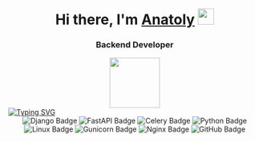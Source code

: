 <h1 align="center">Hi there, I'm <a href="#" target="_blank">Anatoly</a> 
<img src="https://github.com/blackcater/blackcater/raw/main/images/Hi.gif" height="32"/></h1>
<h3 align="center">Backend Developer</h3>

<div id="header" align="center">
  <img src="https://media.giphy.com/media/M9gbBd9nbDrOTu1Mqx/giphy.gif" width="100"/>
</div>

<a href="https://git.io/typing-svg">
  <img src="https://readme-typing-svg.herokuapp.com?font=Fira+Code&pause=1000&color=7C3DF7&width=435&lines=Writing+APIs+with+FastAPI+%26+Django;Growing+my+skills+in+Python+development!" alt="Typing SVG" />
</a>

<div align="center">
  <img src="https://img.shields.io/badge/django-%23092E20.svg?style=for-the-badge&logo=django&logoColor=white" alt="Django Badge" />
  <img src="https://img.shields.io/badge/FastAPI-005571?style=for-the-badge&logo=fastapi" alt="FastAPI Badge" />
  <img src="https://img.shields.io/badge/celery-%23a9cc54.svg?style=for-the-badge&logo=celery&logoColor=ddf4a4" alt="Celery Badge" />
  <img src="https://img.shields.io/badge/python-3670A0?style=for-the-badge&logo=python&logoColor=ffdd54" alt="Python Badge" />
  <img src="https://img.shields.io/badge/Linux-FCC624?style=for-the-badge&logo=linux&logoColor=black" alt="Linux Badge" />
  <img src="https://img.shields.io/badge/gunicorn-%298729.svg?style=for-the-badge&logo=gunicorn&logoColor=white" alt="Gunicorn Badge" />
  <img src="https://img.shields.io/badge/nginx-%23009639.svg?style=for-the-badge&logo=nginx&logoColor=white" alt="Nginx Badge" />
  <img src="https://img.shields.io/badge/github-%23121011.svg?style=for-the-badge&logo=github&logoColor=white" alt="GitHub Badge" />
</div>



